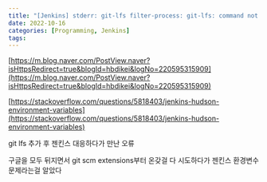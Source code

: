 ```yaml
---
title: "[Jenkins] stderr: git-lfs filter-process: git-lfs: command not found 오류 해결"
date: 2022-10-16
categories: [Programming, Jenkins]
tags:
---
```

[https://m.blog.naver.com/PostView.naver?isHttpsRedirect=true&blogId=hbdikei&logNo=220595315909](https://m.blog.naver.com/PostView.naver?isHttpsRedirect=true&blogId=hbdikei&logNo=220595315909)

[https://stackoverflow.com/questions/5818403/jenkins-hudson-environment-variables](https://stackoverflow.com/questions/5818403/jenkins-hudson-environment-variables)

git lfs 추가 후 젠킨스 대응하다가 만난 오류

구글을 모두 뒤지면서 git scm extensions부터 온갖걸 다 시도하다가 젠킨스 환경변수 문제라는걸 알았다
